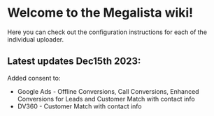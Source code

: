 # Welcome to the Megalista wiki!

Here you can check out the configuration instructions for each of the individual uploader. 

## Latest updates Dec15th 2023:
Added consent to:
* Google Ads - Offline Conversions, Call Conversions, Enhanced Conversions for Leads and Customer Match with contact info
* DV360 - Customer Match with contact info